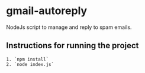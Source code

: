 # gmail-autoreply
NodeJs script to manage and reply to spam emails.


## Instructions for running the project
    1. `npm install`
    2. `node index.js`
